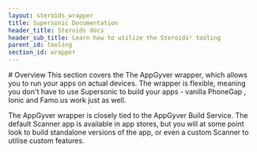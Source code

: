 ```yaml
---
layout: steroids_wrapper
title: Supersonic Documentation
header_title: Steroids docs
header_sub_title: Learn how to utilize the Steroids² tooling
parent_id: tooling
section_id: wrapper
---
```


<section class="docs-section" id="overview">
# Overview
This section covers the The AppGyver wrapper, which allows you to run your apps on actual devices. The wrapper is flexible, meaning you don't have to use Supersonic to build your apps - vanilla PhoneGap , Ionic and Famo.us work just as well.

The AppGyver wrapper is closely tied to the AppGyver Build Service. The default Scanner app is available in app stores, but you will at some point look to build standalone versions of the app, or even a custom Scanner to utilise custom features.
</section>

